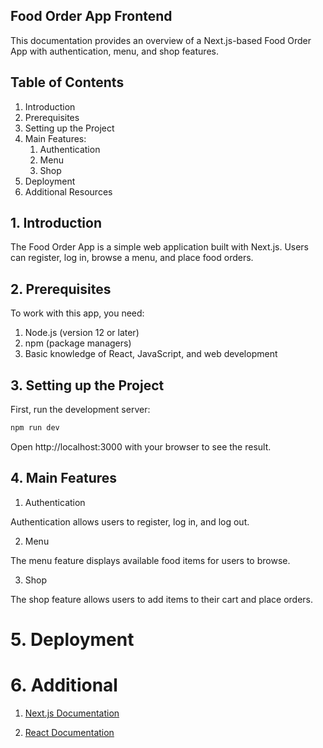 ## Food Order App Frontend

This documentation provides an overview of a Next.js-based Food Order App with authentication, menu, and shop features. 

## Table of Contents

1. Introduction
2. Prerequisites
3. Setting up the Project
4. Main Features:
    1. Authentication
    2. Menu
    3. Shop
5. Deployment
6. Additional Resources


## 1. Introduction

The Food Order App is a simple web application built with Next.js. Users can register, log in, browse a menu, and place food orders.

## 2. Prerequisites
To work with this app, you need:

1. Node.js (version 12 or later)
2. npm (package managers)
3. Basic knowledge of React, JavaScript, and web development


## 3. Setting up the Project
First, run the development server:

```bash
npm run dev
```

Open http://localhost:3000 with your browser to see the result.

## 4. Main Features

1. Authentication

Authentication allows users to register, log in, and log out.

2. Menu

The menu feature displays available food items for users to browse. 

3. Shop

The shop feature allows users to add items to their cart and place orders.

# 5. Deployment

# 6. Additional
1. [Next.js Documentation](https://nextjs.org/docs)

2. [React Documentation](https://react.dev/)
